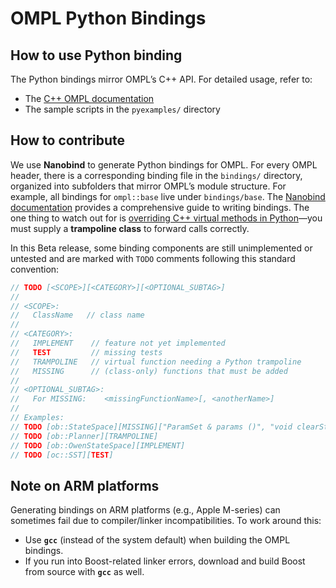 # OMPL Python Bindings

## How to use Python binding

The Python bindings mirror OMPL’s C++ API. For detailed usage, refer to:

- The [C++ OMPL documentation](https://ompl.kavrakilab.org/)  
- The sample scripts in the `pyexamples/` directory  

## How to contribute
We use **Nanobind** to generate Python bindings for OMPL. For every OMPL header, there is a corresponding binding file in the `bindings/` directory, organized into subfolders that mirror OMPL’s module structure. For example, all bindings for `ompl::base` live under `bindings/base`. 
The [Nanobind documentation](https://nanobind.readthedocs.io/en/latest/) provides a comprehensive guide to writing bindings. The one thing to watch out for is [overriding C++ virtual methods in Python](https://nanobind.readthedocs.io/en/latest/classes.html#overriding-virtual-functions-in-python)—you must supply a **trampoline class** to forward calls correctly.


In this Beta release, some binding components are still unimplemented or untested and are marked with `TODO` comments following this standard convention:


```C++
// TODO [<SCOPE>][<CATEGORY>][<OPTIONAL_SUBTAG>]
//
// <SCOPE>:
//   ClassName   // class name
//
// <CATEGORY>:
//   IMPLEMENT    // feature not yet implemented
//   TEST         // missing tests
//   TRAMPOLINE   // virtual function needing a Python trampoline
//   MISSING      // (class-only) functions that must be added
//
// <OPTIONAL_SUBTAG>:
//   For MISSING:    <missingFunctionName>[, <anotherName>]
//
// Examples:
// TODO [ob::StateSpace][MISSING]["ParamSet & params ()", "void clearStateSamplerAllocator ()"]
// TODO [ob::Planner][TRAMPOLINE]
// TODO [ob::OwenStateSpace][IMPLEMENT]
// TODO [oc::SST][TEST]

```

## Note on ARM platforms
Generating bindings on ARM platforms (e.g., Apple M-series) can sometimes fail due to compiler/linker incompatibilities. To work around this:

- Use **`gcc`** (instead of the system default) when building the OMPL bindings.  
- If you run into Boost-related linker errors, download and build Boost from source with **`gcc`** as well.  

